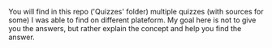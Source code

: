 You will find in this repo ('Quizzes' folder) multiple quizzes (with sources for some) I was able to find on different plateform.
My goal here is not to give you the answers, but rather explain the concept and help you find the answer.